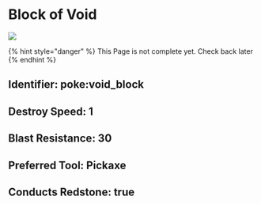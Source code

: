 # Block of Void

![](https://github.com/user-attachments/assets/98e8e0e5-c086-4e51-b3a8-220d76d43a96)

{% hint style="danger" %}
This Page is not complete yet. Check back later
{% endhint %}



## Identifier: poke:void\_block

## Destroy Speed: 1

## Blast Resistance: 30

## Preferred Tool: Pickaxe

## Conducts Redstone: true
